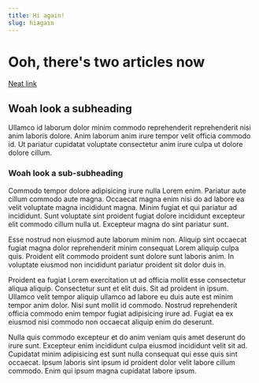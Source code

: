 ```yaml
---
title: Hi again!
slug: hiagain
---
```


# Ooh, there's two articles now
[Neat link](https://hackclub.com)

## Woah look a subheading
Ullamco id laborum dolor minim commodo reprehenderit reprehenderit nisi anim laboris dolore. Anim laborum anim irure tempor velit officia commodo id. Ut pariatur cupidatat voluptate consectetur anim irure culpa ut dolore dolore cillum.

### Woah look a sub-subheading
Commodo tempor dolore adipisicing irure nulla Lorem enim. Pariatur aute cillum commodo aute magna. Occaecat magna enim nisi do ad labore ea velit voluptate magna incididunt magna. Minim fugiat et qui pariatur ad incididunt. Sunt voluptate sint proident fugiat dolore incididunt excepteur elit commodo cillum nulla ut. Excepteur magna do sint pariatur sunt.

Esse nostrud non eiusmod aute laborum minim non. Aliquip sint occaecat fugiat magna dolor reprehenderit minim consequat Lorem aliquip culpa quis. Proident elit commodo proident sunt dolore sunt laboris anim. In voluptate eiusmod non incididunt pariatur proident sit dolor duis in.

Proident ea fugiat Lorem exercitation ut ad officia mollit esse consectetur aliqua aliquip. Consectetur sunt et elit duis. Sit ad proident in ipsum. Ullamco velit tempor aliquip ullamco ad labore eu duis aute est minim tempor anim dolor. Nisi sunt mollit id commodo. Nostrud reprehenderit officia commodo enim tempor fugiat adipisicing irure ad. Fugiat ea ex eiusmod nisi commodo non occaecat aliquip enim do deserunt.

Nulla quis commodo excepteur et do anim veniam quis amet deserunt do irure sunt. Excepteur enim incididunt culpa eiusmod incididunt velit sit ad. Cupidatat minim adipisicing est sunt nulla consequat qui esse quis sint occaecat. Ipsum laboris sint ipsum id proident dolor velit labore cillum commodo. Enim qui ipsum magna cupidatat labore ipsum.